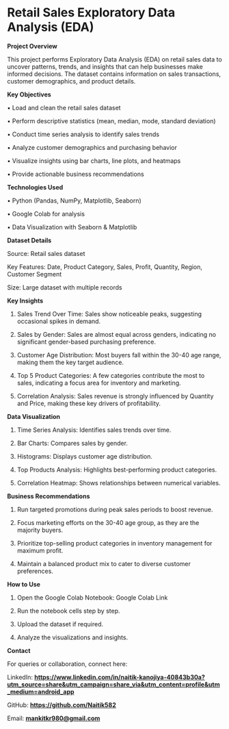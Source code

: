 <h1>Retail Sales Exploratory Data Analysis (EDA)</h1>

**Project Overview**

This project performs Exploratory Data Analysis (EDA) on retail sales data to uncover patterns, trends, and insights that can help businesses make informed decisions. The dataset contains information on sales transactions, customer demographics, and product details.

**Key Objectives**

• Load and clean the retail sales dataset

• Perform descriptive statistics (mean, median, mode, standard deviation)

• Conduct time series analysis to identify sales trends

• Analyze customer demographics and purchasing behavior

• Visualize insights using bar charts, line plots, and heatmaps

• Provide actionable business recommendations


**Technologies Used**

• Python (Pandas, NumPy, Matplotlib, Seaborn)

• Google Colab for analysis

• Data Visualization with Seaborn & Matplotlib


**Dataset Details**

Source: Retail sales dataset

Key Features: Date, Product Category, Sales, Profit, Quantity, Region, Customer Segment

Size: Large dataset with multiple records


**Key Insights**

1. Sales Trend Over Time: Sales show noticeable peaks, suggesting occasional spikes in demand.


2. Sales by Gender: Sales are almost equal across genders, indicating no significant gender-based purchasing preference.


3. Customer Age Distribution: Most buyers fall within the 30-40 age range, making them the key target audience.


4. Top 5 Product Categories: A few categories contribute the most to sales, indicating a focus area for inventory and marketing.


5. Correlation Analysis: Sales revenue is strongly influenced by Quantity and Price, making these key drivers of profitability.



**Data Visualization**

1. Time Series Analysis: Identifies sales trends over time.

2. Bar Charts: Compares sales by gender.

3. Histograms: Displays customer age distribution.

4. Top Products Analysis: Highlights best-performing product categories.

5. Correlation Heatmap: Shows relationships between numerical variables.



**Business Recommendations**

1. Run targeted promotions during peak sales periods to boost revenue.


2. Focus marketing efforts on the 30-40 age group, as they are the majority buyers.


3. Prioritize top-selling product categories in inventory management for maximum profit.


4. Maintain a balanced product mix to cater to diverse customer preferences.



**How to Use**

1. Open the Google Colab Notebook: Google Colab Link


2. Run the notebook cells step by step.


3. Upload the dataset if required.


4. Analyze the visualizations and insights.



**Contact**

For queries or collaboration, connect here:

LinkedIn: **https://www.linkedin.com/in/naitik-kanojiya-40843b30a?utm_source=share&utm_campaign=share_via&utm_content=profile&utm_medium=android_app**

GitHub: **https://github.com/Naitik582**

Email: **mankitkr980@gmail.com**

